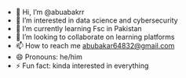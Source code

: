 - 👋 Hi, I’m @abuabakrr
- 👀 I’m interested in data science and cybersecurity 
- 🌱 I’m currently learning Fsc in Pakistan
- 💞️ I’m looking to collaborate on learning platforms 
- 📫 How to reach me abubakar64832@gmail.com 
- 😄 Pronouns: he/him
- ⚡ Fun fact: kinda interested in everything 

<!---
abuabakrr/abuabakrr is a ✨ special ✨ repository because its `README.md` (this file) appears on your GitHub profile.
You can click the Preview link to take a look at your changes.
--->
